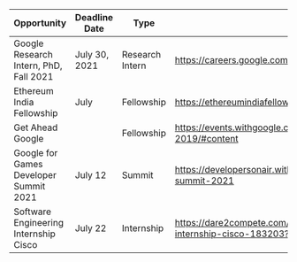 | Opportunity                            | Deadline Date | Type            | Link                                                               |
|----------------------------------------|---------------|-----------------|--------------------------------------------------------------------|
| Google Research Intern, PhD, Fall 2021 | July 30, 2021 | Research Intern | https://careers.google.com/jobs/results/72189721129689798/         |
| Ethereum India Fellowship              | July          | Fellowship      | https://ethereumindiafellowship.devfolio.co/                       |
| Get Ahead Google                       |               | Fellowship      | https://events.withgoogle.com/get-ahead-apac-2019/#content         |
| Google for Games Developer Summit 2021 | July 12       | Summit          | https://developersonair.withgoogle.com/events/game-dev-summit-2021  |
|Software Engineering Internship Cisco  | July 22        | Internship      | https://dare2compete.com/internship/software-engineering-internship-cisco-183203?lb=G0Ozofw |
